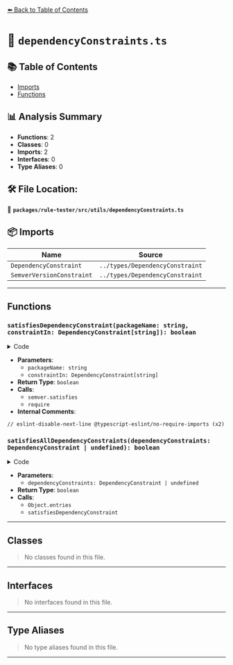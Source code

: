 [⬅️ Back to Table of Contents](../../../../index.md)

# 📄 `dependencyConstraints.ts`

## 📚 Table of Contents

- [Imports](#imports)
- [Functions](#functions)

## 📊 Analysis Summary

- **Functions**: 2
- **Classes**: 0
- **Imports**: 2
- **Interfaces**: 0
- **Type Aliases**: 0

## 🛠️ File Location:
📂 **`packages/rule-tester/src/utils/dependencyConstraints.ts`**

## 📦 Imports

| Name | Source |
|------|--------|
| `DependencyConstraint` | `../types/DependencyConstraint` |
| `SemverVersionConstraint` | `../types/DependencyConstraint` |


---

## Functions

### `satisfiesDependencyConstraint(packageName: string, constraintIn: DependencyConstraint[string]): boolean`

<details><summary>Code</summary>

```ts
function satisfiesDependencyConstraint(
  packageName: string,
  constraintIn: DependencyConstraint[string],
): boolean {
  const constraint: SemverVersionConstraint =
    typeof constraintIn === 'string'
      ? {
          range: `>=${constraintIn}`,
        }
      : constraintIn;

  return semver.satisfies(
    // eslint-disable-next-line @typescript-eslint/no-require-imports
    (require(`${packageName}/package.json`) as { version: string }).version,
    constraint.range,
    typeof constraint.options === 'object'
      ? { ...BASE_SATISFIES_OPTIONS, ...constraint.options }
      : constraint.options,
  );
}
```
</details>

- **Parameters**:
  - `packageName: string`
  - `constraintIn: DependencyConstraint[string]`
- **Return Type**: `boolean`
- **Calls**:
  - `semver.satisfies`
  - `require`
- **Internal Comments**:
```
// eslint-disable-next-line @typescript-eslint/no-require-imports (x2)
```

### `satisfiesAllDependencyConstraints(dependencyConstraints: DependencyConstraint | undefined): boolean`

<details><summary>Code</summary>

```ts
export function satisfiesAllDependencyConstraints(
  dependencyConstraints: DependencyConstraint | undefined,
): boolean {
  if (dependencyConstraints == null) {
    return true;
  }

  for (const [packageName, constraint] of Object.entries(
    dependencyConstraints,
  )) {
    if (!satisfiesDependencyConstraint(packageName, constraint)) {
      return false;
    }
  }

  return true;
}
```
</details>

- **Parameters**:
  - `dependencyConstraints: DependencyConstraint | undefined`
- **Return Type**: `boolean`
- **Calls**:
  - `Object.entries`
  - `satisfiesDependencyConstraint`

---

## Classes

> No classes found in this file.


---

## Interfaces

> No interfaces found in this file.


---

## Type Aliases

> No type aliases found in this file.


---